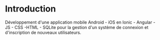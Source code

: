# Introduction

Développement d'une application mobile Android - iOS en Ionic - Angular - JS - CSS -HTML - SQLite
pour la gestion d'un système de connexion et d'inscription de nouveaux utilisateurs.
